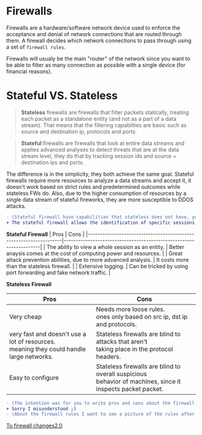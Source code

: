 # Firewalls

Firewalls are a hardware/software network device used to enforce the acceptance and denial of network connections that are routed through them. A firewall decides which network connections to pass through using a set of `firewall rules`.

Firewalls will usualy be the main "router" of the network since you want to be able to filter as many connection as possible with a single device (for financial reasons).

# Stateful VS. Stateless

> **Stateless** firewalls are firewalls that filter packets statically, treating each packet as a standalone entity (and not as a part of a data stream). That means that the filtering capablities are basic such as source and destination ip, protocols and ports. 

> **Stateful** firewalls are firewalls that look at entire data streams and applies advanced analyses to detect threats that are at the data stream level, they do that by tracking session ids and source + destination ips and ports.

The difference is in the simplicity, they both achieve the same goal. Stateful firewalls require more resources to analyze a data streams and accept it, it doesn't work based on strict rules and predetermined outcomes while stateless FWs do. Also, due to the higher consumption of resources by a single data stream of stateful fireworks, they are more susceptible to DDOS attacks.

```diff
- (Stateful firewall have capabilities that stateless does not have, you have to make the rules more loose if you have a stateless firewall can you explain why?)
+ The stateful firewall allows the identification of specific sessions, giving the ability of advanced analyses based on the protocol of the session and the data that is sent throught the packets. And then blocking or forwarding the connection based on those findings. That kind of analysis is not possible when viewing each packet on it's own, the data inside isn't complete and you can only make out so much from the contents of a single packet. That is why the rules have to be more loose and vague. 
```

**Stateful Firewall**
| Pros                                                              | Cons                                                               |
|-------------------------------------------------------------------|--------------------------------------------------------------------|
| The ability to view a whole session as an entity.                 | Better anaysis comes at the cost of computing power and resources. |
| Great attack prevention abilities, due to more advanced analysis. | It costs more than the stateless firewall.                         |
| Extensive logging.                                                | Can be tricked by using port forwarding and fake network traffic.  |

**Stateless Firewall**

| Pros                                                                                       	| Cons                                                                                                          	|
|--------------------------------------------------------------------------------------------	|---------------------------------------------------------------------------------------------------------------	|
| Very cheap                                                                                 	| Needs more loose rules.<br>ones only based on src ip, dst ip and protocols.                                   	|
| very fast and doesn't use a lot of resources.<br>meaning they could handle large networks. 	| Stateless firewalls are blind to attacks that aren't<br>taking place in the protocol headers.                 	|
| Easy to configure                                                                          	| Stateless firewalls are blind to overall suspicious<br>behavior of machines, since it inspects packet packet. 	|

```diff
- (The intention was for you to write pros and cons about the firewall types)
+ Sorry I misunderstood ;)
- (About the firewall rules I want to see a picture of the rules after the changes, and I can tell you from what I have read that there are more changes need to be made)
```
[To firewall changes2.0](./Misc/Firewall_Changes.md)
